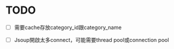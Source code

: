 # TODO
- [ ] 需要cache存放category_id跟category_name
- [ ] Jsoup開啟太多connect，可能需要thread pool或connection pool

